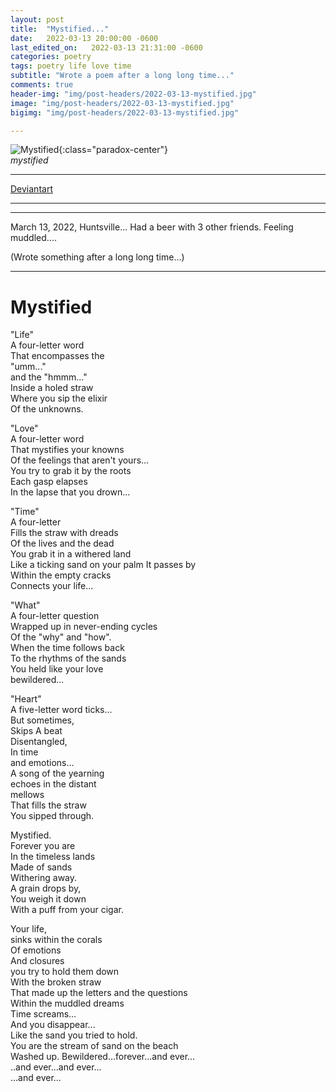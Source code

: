```yaml
---
layout: post
title:  "Mystified..."
date:   2022-03-13 20:00:00 -0600
last_edited_on:   2022-03-13 21:31:00 -0600
categories: poetry
tags: poetry life love time
subtitle: "Wrote a poem after a long long time..."
comments: true
header-img: "img/post-headers/2022-03-13-mystified.jpg"
image: "img/post-headers/2022-03-13-mystified.jpg"
bigimg: "img/post-headers/2022-03-13-mystified.jpg"

---
```


![Mystified]({{site.baseurl}}/img/post-headers/2022-03-13-mystified.jpg){:class="paradox-center"}  
*mystified*
<hr/>


[Deviantart](https://www.deviantart.com/nishparadox/art/Mystified-909807416)


---
---


March 13, 2022, Huntsville... Had a beer with 3 other friends. Feeling muddled....


(Wrote something after a long long time...)

---


# Mystified

"Life"  
A four-letter word  
That encompasses the  
"umm..."  
and the "hmmm..."  
Inside a holed straw  
Where you sip the elixir  
Of the unknowns.


"Love"  
A four-letter word  
That mystifies your knowns  
Of the feelings that aren't yours...  
You try to grab it by the roots  
Each gasp elapses  
In the lapse that you drown...  



"Time"  
A four-letter  
Fills the straw with dreads  
Of the lives and the dead  
You grab it in a withered land  
Like a ticking sand on your palm 
It passes by  
Within the empty cracks  
Connects your life...  



"What"  
A four-letter question  
Wrapped up in never-ending cycles  
Of the "why" and "how".  
When the time follows back  
To the rhythms of the sands  
You held like your love  
bewildered...  



"Heart"  
A five-letter word ticks...  
But sometimes,  
Skips 
A beat  
Disentangled,  
In time  
and emotions...  
A song of the yearning  
echoes in the distant  
mellows  
That fills the straw  
You sipped through.  

Mystified.  
Forever you are  
In the timeless lands  
Made of sands  
Withering away.  
A grain drops by,  
You weigh it down  
With a puff from your cigar.  


Your life,  
sinks  within the corals  
Of emotions  
And closures  
you try to hold them down  
With the broken straw  
That made up the letters and the questions  
Within the muddled dreams  
Time screams...  
And you disappear...  
Like the sand you tried to hold.  
You are the stream of sand on the beach  
Washed up. Bewildered...forever...and ever...  
..and ever...and ever...  
...and ever...

